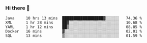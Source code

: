 ### Hi there 👋

<!--
**urzz/urzz** is a ✨ _special_ ✨ repository because its `README.md` (this file) appears on your GitHub profile.

Here are some ideas to get you started:

- 🔭 I’m currently working on ...
- 🌱 I’m currently learning ...
- 👯 I’m looking to collaborate on ...
- 🤔 I’m looking for help with ...
- 💬 Ask me about ...
- 📫 How to reach me: ...
- 😄 Pronouns: ...
- ⚡ Fun fact: ...
-->

<!--START_SECTION:waka-->
```text
Java     10 hrs 13 mins  ██████████████████▓░░░░░░   74.36 % 
XML      1 hr 28 mins    ██▓░░░░░░░░░░░░░░░░░░░░░░   10.68 % 
YAML     1 hr 12 mins    ██▒░░░░░░░░░░░░░░░░░░░░░░   08.85 % 
Docker   16 mins         ▓░░░░░░░░░░░░░░░░░░░░░░░░   02.01 % 
SQL      13 mins         ▒░░░░░░░░░░░░░░░░░░░░░░░░   01.59 % 
```
<!--END_SECTION:waka-->
